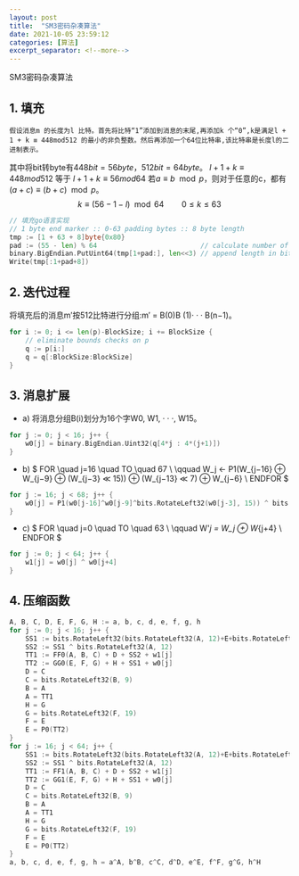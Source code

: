 ```yaml
---
layout: post
title:  "SM3密码杂凑算法"
date: 2021-10-05 23:59:12
categories: [算法]
excerpt_separator: <!--more-->
---
```

SM3密码杂凑算法
<!--more-->

## 1. 填充

    假设消息m 的长度为l 比特。首先将比特“1”添加到消息的末尾,再添加k 个“0”,k是满足l + 1 + k ≡ 448mod512 的最小的非负整数。然后再添加一个64位比特串,该比特串是长度l的二进制表示。

其中将bit转byte有$448bit = 56byte$，$512bit = 64byte$。
$l + 1 + k \equiv 448 mod 512$ 等于 $l + 1 + k \equiv 56 mod 64$
若$a \equiv b \mod p$，则对于任意的c，都有$(a + c) \equiv (b + c) \mod p$。
$$k \equiv (56 - 1 - l) \mod 64 \qquad 0 \le k \le 63$$

```go
// 填充go语言实现
// 1 byte end marker :: 0-63 padding bytes :: 8 byte length
tmp := [1 + 63 + 8]byte{0x80}
pad := (55 - len) % 64                          // calculate number of padding bytes
binary.BigEndian.PutUint64(tmp[1+pad:], len<<3) // append length in bits
Write(tmp[:1+pad+8])
```

## 2. 迭代过程

将填充后的消息m′按512比特进行分组:m′ = B(0)B (1)· · · B(n−1)。

```go
for i := 0; i <= len(p)-BlockSize; i += BlockSize {
    // eliminate bounds checks on p
    q := p[i:]
    q = q[:BlockSize:BlockSize]
}
```

## 3. 消息扩展

* a) 将消息分组B(i)划分为16个字W0, W1, · · ·, W15。
```go
for j := 0; j < 16; j++ {
    w0[j] = binary.BigEndian.Uint32(q[4*j : 4*(j+1)])
}
```

* b)
$
FOR \quad j=16 \quad TO \quad 67 \\
\qquad W_j ← P1(W_{j−16} ⊕ W_{j−9} ⊕ (W_{j−3} ≪ 15)) ⊕ (W_{j−13} ≪ 7) ⊕ W_{j−6} \\
ENDFOR
$
```go
for j := 16; j < 68; j++ {
    w0[j] = P1(w0[j-16]^w0[j-9]^bits.RotateLeft32(w0[j-3], 15)) ^ bits.RotateLeft32(w0[j-13], 7) ^ w0[j-6]
}
```

* c)
$
FOR \quad j=0 \quad TO \quad 63 \\
\qquad W'_j = W_j ⊕ W_{j+4} \\
ENDFOR
$

```go
for j := 0; j < 64; j++ {
    w1[j] = w0[j] ^ w0[j+4]
}
```

## 4. 压缩函数

```go
A, B, C, D, E, F, G, H := a, b, c, d, e, f, g, h
for j := 0; j < 16; j++ {
    SS1 := bits.RotateLeft32(bits.RotateLeft32(A, 12)+E+bits.RotateLeft32(0x79cc4519, j), 7)
    SS2 := SS1 ^ bits.RotateLeft32(A, 12)
    TT1 := FF0(A, B, C) + D + SS2 + w1[j]
    TT2 := GG0(E, F, G) + H + SS1 + w0[j]
    D = C
    C = bits.RotateLeft32(B, 9)
    B = A
    A = TT1
    H = G
    G = bits.RotateLeft32(F, 19)
    F = E
    E = P0(TT2)
}
for j := 16; j < 64; j++ {
    SS1 := bits.RotateLeft32(bits.RotateLeft32(A, 12)+E+bits.RotateLeft32(0x7a879d8a, j), 7)
    SS2 := SS1 ^ bits.RotateLeft32(A, 12)
    TT1 := FF1(A, B, C) + D + SS2 + w1[j]
    TT2 := GG1(E, F, G) + H + SS1 + w0[j]
    D = C
    C = bits.RotateLeft32(B, 9)
    B = A
    A = TT1
    H = G
    G = bits.RotateLeft32(F, 19)
    F = E
    E = P0(TT2)
}
a, b, c, d, e, f, g, h = a^A, b^B, c^C, d^D, e^E, f^F, g^G, h^H
```